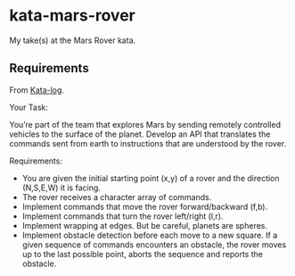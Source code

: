 # kata-mars-rover

My take(s) at the Mars Rover kata.

## Requirements

From [Kata-log](https://kata-log.rocks/mars-rover-kata).

Your Task:

You’re part of the team that explores Mars by sending remotely controlled vehicles to the surface of the planet. Develop an API that translates the commands sent from earth to instructions that are understood by the rover.

Requirements:

- You are given the initial starting point (x,y) of a rover and the direction (N,S,E,W) it is facing.
- The rover receives a character array of commands.
- Implement commands that move the rover forward/backward (f,b).
- Implement commands that turn the rover left/right (l,r).
- Implement wrapping at edges. But be careful, planets are spheres.
- Implement obstacle detection before each move to a new square. If a given sequence of commands encounters an obstacle, the rover moves up to the last possible point, aborts the sequence and reports the obstacle.

